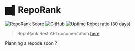 
# ▆▌RepoRank
![RepoRank Score](https://api.reporank.dev/jackdevey/reporank/badge)
![GitHub](https://img.shields.io/github/license/jackdevey/reporank)
![Uptime Robot ratio (30 days)](https://img.shields.io/uptimerobot/ratio/m792296273-23514a61f05ac9b6af9b72fb)
> RepoRank Rest API documentation [here](https://github.com/jackdevey/reporank/wiki/RepoRank-API)

Planning a recode soon ?

